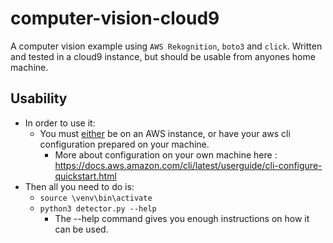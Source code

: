 # computer-vision-cloud9
A computer vision example using `AWS Rekognition`, `boto3` and `click`. Written and tested in a cloud9 instance, but should be usable from anyones home machine.

## Usability
- In order to use it:
  - You must <u>either</u> be on an AWS instance, or have your aws cli configuration prepared on your machine.
    - More about configuration on your own machine here : https://docs.aws.amazon.com/cli/latest/userguide/cli-configure-quickstart.html
- Then all you need to do is:
  - `source \venv\bin\activate`
  - `python3 detector.py --help`
    - The --help command gives you enough instructions on how it can be used.

